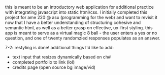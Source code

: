 this is meant to be an introductory web application for additional practice with integrating javascript into static html/css. I initially completed this project for ame 220 @ asu (programming for the web) and want to revisit it now that I have a better understanding of structuring cohesive and semantic html, as well as a better grasp on effective, ux-first styling. 
this app is meant to serve as a virtual magic 8 ball - the user enters a yes or no question, and one of twenty randomzied responses populates as an answer.

7-2: 
restyling is done! additional things I'd like to add: 
 - text input that resizes dynamically based on ch#
 - completed portfolio to link (lol)
 - credits page (open source bg image/vid)
